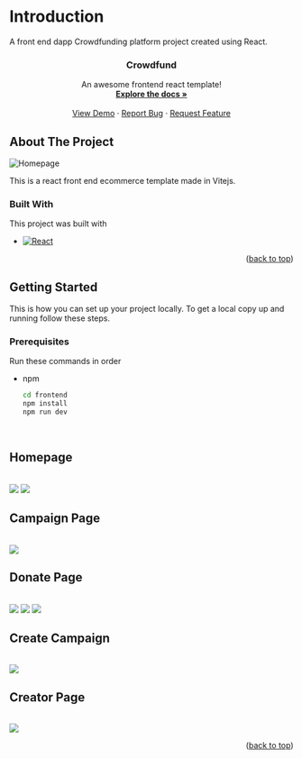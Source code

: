 <h1>Introduction</h1>
A front end dapp Crowdfunding platform project created using React.


  <h3 align="center">Crowdfund</h3>

  <p align="center">
    An awesome frontend react template!
    <br />
    <a href="https://github.com/s7xdd/crowdfunding_dapp"><strong>Explore the docs »</strong></a>
    <br />
    <br />
    <a href="https://dapp-s7xdd.netlify.app/">View Demo</a>
    ·
    <a href="https://github.com/s7xdd/crowdfunding_dapp/issues/new?labels=bug&template=bug-report---.md">Report Bug</a>
    ·
    <a href="https://github.com/s7xdd/crowdfunding_dapp/issues/new?labels=enhancement&template=feature-request---.md">Request Feature</a>
  </p>
</div>

## About The Project

<img src="screenshots/Home1.png" alt="Homepage">

This is a react front end ecommerce template made in Vitejs. 

### Built With

This project was built with

* [![React][React.js]][React-url]

<p align="right">(<a href="#readme-top">back to top</a>)</p>


<!-- GETTING STARTED -->
## Getting Started

This is how you can set up your project locally.
To get a local copy up and running follow these steps.

### Prerequisites

Run these commands in order
* npm
  ```sh
  cd frontend
  npm install
  npm run dev
  ```
  
<br/>
<h2>Homepage</h2>
<br/>
<img src="screenshots/Home2.png">
<img src="screenshots/Home3.png">

<br/>
<h2>Campaign Page</h2>
<br/>
<img src="screenshots/CampaignPage.png">

<br/>
<h2>Donate Page</h2>
<br/>
<img src="screenshots/Backer.png">
<img src="screenshots/Donate.png">
<img src="screenshots/BackerConnect.png">


<br/>
<h2>Create Campaign</h2>
<br/>
<img src="screenshots/CreateCampaign.png">

<br/>
<h2>Creator Page</h2>
<br/>
<img src="screenshots/Creator.png">



<p align="right">(<a href="#readme-top">back to top</a>)</p>

[React.js]: https://img.shields.io/badge/React-20232A?style=for-the-badge&logo=react&logoColor=61DAFB
[React-url]: https://reactjs.org/
